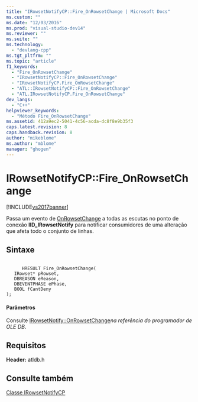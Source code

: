 ```yaml
---
title: "IRowsetNotifyCP::Fire_OnRowsetChange | Microsoft Docs"
ms.custom: ""
ms.date: "12/03/2016"
ms.prod: "visual-studio-dev14"
ms.reviewer: ""
ms.suite: ""
ms.technology: 
  - "devlang-cpp"
ms.tgt_pltfrm: ""
ms.topic: "article"
f1_keywords: 
  - "Fire_OnRowsetChange"
  - "IRowsetNotifyCP::Fire_OnRowsetChange"
  - "IRowsetNotifyCP.Fire_OnRowsetChange"
  - "ATL::IRowsetNotifyCP::Fire_OnRowsetChange"
  - "ATL.IRowsetNotifyCP.Fire_OnRowsetChange"
dev_langs: 
  - "C++"
helpviewer_keywords: 
  - "Método Fire_OnRowsetChange"
ms.assetid: 412a9ec2-5041-4c56-acda-dc8f8e9b35f3
caps.latest.revision: 8
caps.handback.revision: 8
author: "mikeblome"
ms.author: "mblome"
manager: "ghogen"
---
```

# IRowsetNotifyCP::Fire_OnRowsetChange
[!INCLUDE[vs2017banner](../../assembler/inline/includes/vs2017banner.md)]

Passa um evento de [OnRowsetChange](https://msdn.microsoft.com/en-us/library/ms722669.aspx) a todas as escutas no ponto de conexão **IID\_IRowsetNotify** para notificar consumidores de uma alteração que afeta todo o conjunto de linhas.  
  
## Sintaxe  
  
```  
  
      HRESULT Fire_OnRowsetChange(  
   IRowset* pRowset,  
   DBREASON eReason,  
   DBEVENTPHASE ePhase,  
   BOOL fCantDeny   
);  
```  
  
#### Parâmetros  
 Consulte [IRowsetNotify::OnRowsetChange](https://msdn.microsoft.com/en-us/library/ms722669.aspx)*na referência do programador de OLE DB*.  
  
## Requisitos  
 **Header:** atldb.h  
  
## Consulte também  
 [Classe IRowsetNotifyCP](../../data/oledb/irowsetnotifycp-class.md)